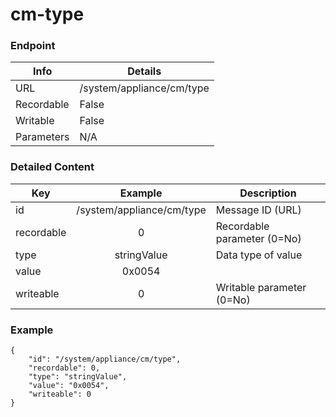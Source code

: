 # cm-type



### Endpoint

| Info  | Details |
| ------------- | ------------- |
| URL   | /system/appliance/cm/type   |
| Recordable   | False   |
| Writable   | False   |
| Parameters  | N/A  |

### Detailed Content

|  Key  | Example | Description |
| ------------- | :------: | ------------------------------ |
|  id | /system/appliance/cm/type | Message ID (URL) |
|  recordable | 0 | Recordable parameter (0=No) |
|  type | stringValue | Data type of value |
|  value | 0x0054 |  |
|  writeable | 0 | Writable parameter (0=No) |



### Example
```
{
    "id": "/system/appliance/cm/type",
    "recordable": 0,
    "type": "stringValue",
    "value": "0x0054",
    "writeable": 0
}
```
